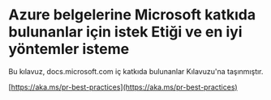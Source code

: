 # <a name="pull-request-etiquette-and-best-practices-for-microsoft-contributors-to-azure-documentation"></a>Azure belgelerine Microsoft katkıda bulunanlar için istek Etiği ve en iyi yöntemler isteme

Bu kılavuz, docs.microsoft.com iç katkıda bulunanlar Kılavuzu'na taşınmıştır.

[https://aka.ms/pr-best-practices](https://aka.ms/pr-best-practices)
